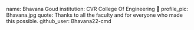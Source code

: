 name: Bhavana Goud 
institution: CVR College Of Engineering 🚩
profile_pic: Bhavana.jpg 
quote:  Thanks to all the faculty and for everyone who made this possible.
github_user: Bhavana22-cmd
